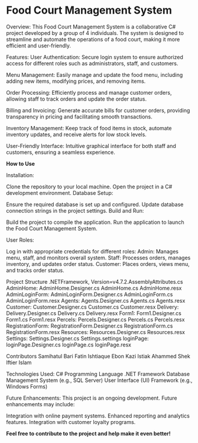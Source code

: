 <H1>Food Court Management System</H1>


Overview:
This Food Court Management System is a collaborative C# project developed by a group of 4 individuals. The system is designed to streamline and automate the operations of a food court, making it more efficient and user-friendly.


Features:
User Authentication: Secure login system to ensure authorized access for different roles such as administrators, staff, and customers.


Menu Management: 
Easily manage and update the food menu, including adding new items, modifying prices, and removing items.


Order Processing: 
Efficiently process and manage customer orders, allowing staff to track orders and update the order status.


Billing and Invoicing: 
Generate accurate bills for customer orders, providing transparency in pricing and facilitating smooth transactions.


Inventory Management: 
Keep track of food items in stock, automate inventory updates, and receive alerts for low stock levels.


User-Friendly Interface: 
Intuitive graphical interface for both staff and customers, ensuring a seamless experience.



**How to Use**

Installation:

Clone the repository to your local machine.
Open the project in a C# development environment.
Database Setup:

Ensure the required database is set up and configured.
Update database connection strings in the project settings.
Build and Run:

Build the project to compile the application.
Run the application to launch the Food Court Management System.

User Roles:

Log in with appropriate credentials for different roles:
Admin: Manages menu, staff, and monitors overall system.
Staff: Processes orders, manages inventory, and updates order status.
Customer: Places orders, views menu, and tracks order status.


Project Structure
.NETFramework, Version=v4.7.2.AssemblyAttributes.cs
AdminHome:
AdminHome.Designer.cs
AdminHome.cs
AdminHome.resx
AdminLoginForm:
AdminLoginForm.Designer.cs
AdminLoginForm.cs
AdminLoginForm.resx
Agents:
Agents.Designer.cs
Agents.cs
Agents.resx
Customer:
Customer.Designer.cs
Customer.cs
Customer.resx
Delivery:
Delivery.Designer.cs
Delivery.cs
Delivery.resx
Form1:
Form1.Designer.cs
Form1.cs
Form1.resx
Percels:
Percels.Designer.cs
Percels.cs
Percels.resx
RegistrationForm:
RegistrationForm.Designer.cs
RegistrationForm.cs
RegistrationForm.resx
Resources:
Resources.Designer.cs
Resources.resx
Settings:
Settings.Designer.cs
Settings.settings
loginPage:
loginPage.Designer.cs
loginPage.cs
loginPage.resx

Contributors
Samihatul Bari
Fatin Ishtiaque Ebon
Kazi Istiak Ahammed
Shek Iftier Islam

Technologies Used:
C# Programming Language
.NET Framework
Database Management System (e.g., SQL Server)
User Interface (UI) Framework (e.g., Windows Forms)


Future Enhancements:
This project is an ongoing development. Future enhancements may include:

Integration with online payment systems.
Enhanced reporting and analytics features.
Integration with customer loyalty programs.

**Feel free to contribute to the project and help make it even better!**
